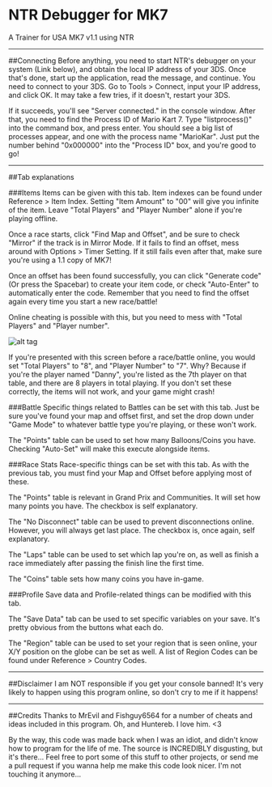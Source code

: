 # NTR Debugger for MK7
A Trainer for USA MK7 v1.1 using NTR

---
##Connecting
Before anything, you need to start NTR's debugger on your system (Link below), and obtain the local IP address of your 3DS.
Once that's done, start up the application, read the message, and continue. You need to connect to your 3DS. Go to Tools > Connect, input your IP address, and click OK. It may take a few tries, if it doesn't, restart your 3DS.

If it succeeds, you'll see "Server connected." in the console window. After that, you need to find the Process ID of Mario Kart 7. Type "listprocess()" into the command box, and press enter. You should see a big list of processes appear, and one with the process name "MarioKar". Just put the number behind "0x000000" into the "Process ID" box, and you're good to go!

---
##Tab explanations

###Items
Items can be given with this tab. Item indexes can be found under Reference > Item Index. Setting "Item Amount" to "00" will give you infinite of the item. Leave "Total Players" and "Player Number" alone if you're playing offline.

Once a race starts, click "Find Map and Offset", and be sure to check "Mirror" if the track is in Mirror Mode. If it fails to find an offset, mess around with Options > Timer Setting. If it still fails even after that, make sure you're using a 1.1 copy of MK7!

Once an offset has been found successfully, you can click "Generate code" (Or press the Spacebar) to create your item code, or check "Auto-Enter" to automatically enter the code. Remember that you need to find the offset again every time you start a new race/battle!

Online cheating is possible with this, but you need to mess with "Total Players" and "Player number".

![alt tag](https://i.imgur.com/wZC3SCt.png)

If you're presented with this screen before a race/battle online, you would set "Total Players" to "8", and "Player Number" to "7". Why? Because if you're the player named "Danny", you're listed as the 7th player on that table, and there are 8 players in total playing. If you don't set these correctly, the items will not work, and your game might crash!

###Battle
Specific things related to Battles can be set with this tab. Just be sure you've found your map and offset first, and set the drop down under "Game Mode" to whatever battle type you're playing, or these won't work.

The "Points" table can be used to set how many Balloons/Coins you have. Checking "Auto-Set" will make this execute alongside items.

###Race Stats
Race-specific things can be set with this tab. As with the previous tab, you must find your Map and Offset before applying most of these.

The "Points" table is relevant in Grand Prix and Communities. It will set how many points you have. The checkbox is self explanatory.

The "No Disconnect" table can be used to prevent disconnections online. However, you will always get last place. The checkbox is, once again, self explanatory.

The "Laps" table can be used to set which lap you're on, as well as finish a race immediately after passing the finish line the first time.

The "Coins" table sets how many coins you have in-game.

###Profile
Save data and Profile-related things can be modified with this tab.

The "Save Data" tab can be used to set specific variables on your save. It's pretty obvious from the buttons what each do.

The "Region" table can be used to set your region that is seen online, your X/Y position on the globe can be set as well. A list of Region Codes can be found under Reference > Country Codes.

---
##Disclaimer
I am NOT responsible if you get your console banned! It's very likely to happen using this program online, so don't cry to me if it happens!

---
##Credits
Thanks to MrEvil and Fishguy6564 for a number of cheats and ideas included in this program. Oh, and Huntereb. I love him. <3

By the way, this code was made back when I was an idiot, and didn't know how to program for the life of me. The source is INCREDIBLY disgusting, but it's there... Feel free to port some of this stuff to other projects, or send me a pull request if you wanna help me make this code look nicer. I'm not touching it anymore...

